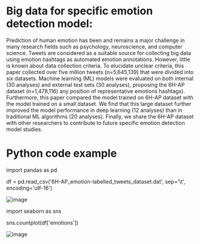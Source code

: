 # Big data for specific emotion detection model: 

Prediction of human emotion has been and remains a major challenge in many research fields such as psychology, neuroscience, and computer science. Tweets are considered as a suitable source for collecting big data using emotion hashtags as automated emotion annotations. However, little is known about data collection criteria. To elucidate unclear criteria, this paper collected over five million tweets (n=5,645,139) that were divided into six datasets. Machine learning (ML) models were evaluated on both internal (30 analyses) and external test sets (30 analyses), proposing the 6H-AP dataset (n=1,478,116) any position of representative emotions hashtags). Furthermore, this paper compared the model trained on 6H-AP dataset with the model trained on a small dataset. We find that this large dataset further improved the model performance in deep learning (12 analyses) than in traditional ML algorithms (20 analyses). Finally, we share the 6H-AP dataset with other researchers to contribute to future specific emotion detection model studies.

# Python code example
import pandas as pd

df = pd.read_csv('6H-AP_emotion-labelled_tweets_dataset.dat', sep='\t', encoding='utf-16')

![image](https://user-images.githubusercontent.com/75097749/129504511-d3f2c46e-8525-49ad-9974-5ecab8b5051a.png)

import seaborn as sns

sns.countplot(df['emotions'])

![image](https://user-images.githubusercontent.com/75097749/129504583-6d52221b-55bc-41e6-b223-3d3bab271312.png)





